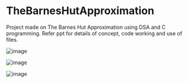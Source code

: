 # TheBarnesHutApproximation
Project made on The Barnes Hut Approximation using DSA and C programming. Refer ppt for details of concept, code working and use of files.

![image](https://user-images.githubusercontent.com/58844165/166667909-3e5890a8-3394-4f6e-a4b7-6f59e7793fd4.png)

![image](https://user-images.githubusercontent.com/58844165/166667975-d436282f-bcd9-4c0e-a031-77717f33bde2.png)

![image](https://user-images.githubusercontent.com/58844165/166668039-7194b6b5-0d46-4814-9a7b-e2551f9f8189.png)
